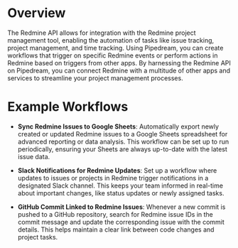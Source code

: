 # Overview

The Redmine API allows for integration with the Redmine project management tool, enabling the automation of tasks like issue tracking, project management, and time tracking. Using Pipedream, you can create workflows that trigger on specific Redmine events or perform actions in Redmine based on triggers from other apps. By harnessing the Redmine API on Pipedream, you can connect Redmine with a multitude of other apps and services to streamline your project management processes.

# Example Workflows

- **Sync Redmine Issues to Google Sheets**: Automatically export newly created or updated Redmine issues to a Google Sheets spreadsheet for advanced reporting or data analysis. This workflow can be set up to run periodically, ensuring your Sheets are always up-to-date with the latest issue data.

- **Slack Notifications for Redmine Updates**: Set up a workflow where updates to issues or projects in Redmine trigger notifications in a designated Slack channel. This keeps your team informed in real-time about important changes, like status updates or newly assigned tasks.

- **GitHub Commit Linked to Redmine Issues**: Whenever a new commit is pushed to a GitHub repository, search for Redmine issue IDs in the commit message and update the corresponding issue with the commit details. This helps maintain a clear link between code changes and project tasks.
